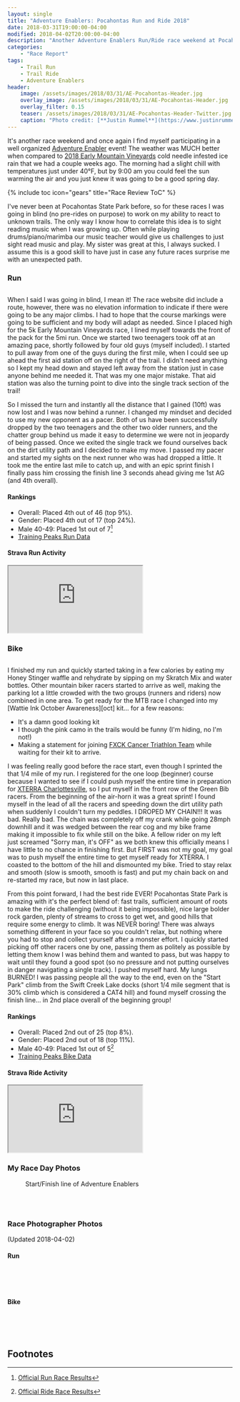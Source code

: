 ```yaml
---
layout: single
title: "Adventure Enablers: Pocahontas Run and Ride 2018"
date: 2018-03-31T19:00:00-04:00
modified: 2018-04-02T20:00:00-04:00
description: "Another Adventure Enablers Run/Ride race weekend at Pocahontas State Park." 	# For Twitter, not the Title
categories:
    - "Race Report"
tags:
    - Trail Run
    - Trail Ride
    - Adventure Enablers
header:
    image: /assets/images/2018/03/31/AE-Pocahontas-Header.jpg            # Twitter (use 'overlay_image')
    overlay_image: /assets/images/2018/03/31/AE-Pocahontas-Header.jpg    # Article header at 2048x768
    overlay_filter: 0.15
    teaser: /assets/images/2018/03/31/AE-Pocahontas-Header-Twitter.jpg   # Shrink image to 575x216
    caption: "Photo credit: [**Justin Rummel**](https://www.justinrummel.com)"
---
```

It's another race weekend and once again I find myself participating in a well organized [Adventure Enabler][AE] event!  The weather was MUCH better when compared to <a href="{{ site.url }}/early-mountain-vineyards-run-and-ride-2018/">2018 Early Mountain Vineyards</a> cold needle infested ice rain that we had a couple weeks ago.  The morning had a slight chill with temperatures just under 40&deg;F, but by 9:00 am you could feel the sun warming the air and you just knew it was going to be a good spring day.

<!-- Table of Contents -->
{% include toc icon="gears" title="Race Review ToC" %}

I've never been at Pocahontas State Park before, so for these races I was going in blind (no pre-rides on purpose) to work on my ability to react to unknown trails.  The only way I know how to correlate this idea is to sight reading music when I was growing up.  Often while playing drums/piano/marimba our music teacher would give us challenges to just sight read music and play.  My sister was great at this, I always sucked.  I assume this is a good skill to have just in case any future races surprise me with an unexpected path.

### Run

<figure class="align-left"><a href="{{ site.url }}/assets/images/2018/03/31/AE-Pocahontas-LG-2.jpg"><img src="{{ site.url }}/assets/images/2018/03/31/AE-Pocahontas-SM-2.jpg" alt="" /></a></figure>When I said I was going in blind, I mean it!  The race website did include a route, however, there was no elevation information to indicate if there were going to be any major climbs.  I had to hope that the course markings were going to be sufficient and my body will adapt as needed.  Since I placed high for the 5k Early Mountain Vineyards race, I lined myself towards the front of the pack for the 5mi run.  Once we started two teenagers took off at an amazing pace, shortly followed by four old guys (myself included).  I started to pull away from one of the guys during the first mile, when I could see up ahead the first aid station off on the right of the trail.  I didn't need anything so I kept my head down and stayed left away from the station just in case anyone behind me needed it.  That was my one major mistake.  That aid station was also the turning point to dive into the single track section of the trail!

So I missed the turn and instantly all the distance that I gained (10ft) was now lost and I was now behind a runner.  I changed my mindset and decided to use my new opponent as a pacer.  Both of us have been successfully dropped by the two teenagers and the other two older runners, and the chatter group behind us made it easy to determine we were not in jeopardy of being passed.  Once we exited the single track we found ourselves back on the dirt utility path and I decided to make my move.  I passed my pacer and started my sights on the next runner who was had dropped a little.  It took me the entire last mile to catch up, and with an epic sprint finish I finally pass him crossing the finish line 3 seconds ahead giving me 1st AG (and 4th overall).

#### Rankings

- Overall: Placed 4th out of 46 (top 9%).
- Gender: Placed 4th out of 17 (top 24%).
- Male 40-49: Placed 1st out of 7[^1]
- [Training Peaks Run Data](https://home.trainingpeaks.com/athlete/workout/J7NBXX3YW6HESZFI25RDJCLHTY)

<!-- Strava Frame -->
#### Strava Run Activity
<div class="embed-container embed-container-strava">
    <iframe src='https://www.strava.com/activities/1481638101/embed/1bdc0e342084bc083e7dfd84736dfe4efd45d5c6' scrolling='no' allowtransparency webkitAllowFullScreen mozallowfullscreen allowFullScreen></iframe>
</div>


### Bike

<figure class="align-right"><a href="{{ site.url }}/assets/images/2018/03/31/AE-Pocahontas-LG-5.jpg"><img src="{{ site.url }}/assets/images/2018/03/31/AE-Pocahontas-SM-5.jpg" alt="" /></a></figure>I finished my run and quickly started taking in a few calories by eating my Honey Stinger waffle and rehydrate by sipping on my Skratch Mix and water bottles.  Other mountain biker racers started to arrive as well, making the parking lot a little crowded with the two groups (runners and riders) now combined in one area.  To get ready for the MTB race I changed into my [Wattie Ink October Awareness][oct] kit... for a few reasons:

- It's a damn good looking kit
- I though the pink camo in the trails would be funny (I'm hiding, no I'm not!)
- Making a statement for joining <a href="{{ site.url }}/fxck/">FXCK Cancer Triathlon Team</a> while waiting for their kit to arrive.

I was feeling really good before the race start, even though I sprinted the that 1/4 mile of my run.  I registered for the one loop (beginner) course because I wanted to see if I could push myself the entire time in preparation for [XTERRA Charlottesville][xterra], so I put myself in the front row of the Green Bib racers.  From the beginning of the air-horn it was a great sprint!  I found myself in the lead of all the racers and speeding down the dirt utility path when suddenly I couldn't turn my peddles.  I DROPED MY CHAIN!!!  It was bad.  Really bad.  The chain was completely off my crank while going 28mph downhill and it was wedged between the rear cog and my bike frame making it impossible to fix while still on the bike.  A fellow rider on my left just screamed "Sorry man, it's OFF" as we both knew this officially means I have little to no chance in finishing first.  But FIRST was not my goal, my goal was to push myself the entire time to get myself ready for XTERRA.  I coasted to the bottom of the hill and dismounted my bike.  Tried to stay relax and smooth (slow is smooth, smooth is fast) and put my chain back on and re-started my race, but now in last place.

From this point forward, I had the best ride EVER!  Pocahontas State Park is amazing with it's the perfect blend of: fast trails, sufficient amount of roots to make the ride challenging (without it being impossible), nice large bolder rock garden, plenty of streams to cross to get wet, and good hills that require some energy to climb.  It was NEVER boring!  There was always something different in your face so you couldn't relax, but nothing where you had to stop and collect yourself after a monster effort.  I quickly started picking off other racers one by one, passing them as politely as possible by letting them know I was behind them and wanted to pass, but was happy to wait until they found a good spot (so no pressure and not putting ourselves in danger navigating a single track).  I pushed myself hard.  My lungs BURNED! I was passing people all the way to the end, even on the "Start Park" climb from the Swift Creek Lake docks (short 1/4 mile segment that is 30% climb which is considered a CAT4 hill) and found myself crossing the finish line... in 2nd place overall of the beginning group!

#### Rankings

- Overall: Placed 2nd out of 25 (top 8%).
- Gender: Placed 2nd out of 18 (top 11%).
- Male 40-49: Placed 1st out of 5[^2]
- [Training Peaks Bike Data](https://home.trainingpeaks.com/athlete/workout/6LVAKQXHXETINW4GDXOTCMK2SM)

<!-- Strava Frame -->
#### Strava Ride Activity
<div class="embed-container embed-container-strava">
    <iframe src='https://www.strava.com/activities/1481996259/embed/8c59429f02b13288cb4b2cffd27a392f4d774b80' scrolling='no' allowtransparency webkitAllowFullScreen mozallowfullscreen allowFullScreen></iframe>
</div>


### My Race Day Photos
<!-- big picture in center -->
<figure class="align-center"><a href="{{ site.url }}/assets/images/2018/03/31/AE-Pocahontas-LG-1.jpg"><img src="{{ site.url }}/assets/images/2018/03/31/AE-Pocahontas-SM-1.jpg" alt="" /></a>
<figcaption class="align-text-center">Start/Finish line of Adventure Enablers</figcaption><br />
</figure>

<figure class="fourth">
<a href="{{ site.url }}/assets/images/2018/03/31/AE-Pocahontas-LG-4.jpg"><img src="{{ site.url }}/assets/images/2018/03/31/AE-Pocahontas-SM-4.jpg" alt="" /></a>
<a href="{{ site.url }}/assets/images/2018/03/31/AE-Pocahontas-LG-3.jpg"><img src="{{ site.url }}/assets/images/2018/03/31/AE-Pocahontas-SM-3.jpg" alt="" /></a>
<a href="{{ site.url }}/assets/images/2018/03/31/AE-Pocahontas-LG-6.jpg"><img src="{{ site.url }}/assets/images/2018/03/31/AE-Pocahontas-SM-6.jpg" alt="" /></a>
</figure>

### Race Photographer Photos

(Updated 2018-04-02)

#### Run
<figure class="third">
<a href="{{ site.url }}/assets/images/2018/03/31/AE-PPro-RUN-5194-X3.jpg"><img src="{{ site.url }}/assets/images/2018/03/31/AE-PPro-RUN-5194-S.jpg" alt="" /></a>
<a href="{{ site.url }}/assets/images/2018/03/31/AE-PPro-RUN-5195-X3.jpg"><img src="{{ site.url }}/assets/images/2018/03/31/AE-PPro-RUN-5195-S.jpg" alt="" /></a>
<a href="{{ site.url }}/assets/images/2018/03/31/AE-PPro-RUN-5314-X3.jpg"><img src="{{ site.url }}/assets/images/2018/03/31/AE-PPro-RUN-5314-S.jpg" alt="" /></a>
</figure>
<figure class="third">
<a href="{{ site.url }}/assets/images/2018/03/31/AE-PPro-RUN-5315-X3.jpg"><img src="{{ site.url }}/assets/images/2018/03/31/AE-PPro-RUN-5315-S.jpg" alt="" /></a>
<a href="{{ site.url }}/assets/images/2018/03/31/AE-PPro-RUN-5316-X3.jpg"><img src="{{ site.url }}/assets/images/2018/03/31/AE-PPro-RUN-5316-S.jpg" alt="" /></a>
<a href="{{ site.url }}/assets/images/2018/03/31/AE-PPro-RUN-5318-X3.jpg"><img src="{{ site.url }}/assets/images/2018/03/31/AE-PPro-RUN-5318-S.jpg" alt="" /></a>
</figure>

#### Bike
<figure class="half">
<a href="{{ site.url }}/assets/images/2018/03/31/AE-PPro-BIKE-5536-X3.jpg"><img src="{{ site.url }}/assets/images/2018/03/31/AE-PPro-BIKE-5536-S.jpg" alt="" /></a>
<a href="{{ site.url }}/assets/images/2018/03/31/AE-PPro-BIKE-5550-X3.jpg"><img src="{{ site.url }}/assets/images/2018/03/31/AE-PPro-BIKE-5550-S.jpg" alt="" /></a>
</figure>
<figure class="half">
<a href="{{ site.url }}/assets/images/2018/03/31/AE-PPro-BIKE-5551-X3.jpg"><img src="{{ site.url }}/assets/images/2018/03/31/AE-PPro-BIKE-5551-S.jpg" alt="" /></a>
<a href="{{ site.url }}/assets/images/2018/03/31/AE-PPro-BIKE-5552-X3.jpg"><img src="{{ site.url }}/assets/images/2018/03/31/AE-PPro-BIKE-5552-S.jpg" alt="" /></a>
</figure>


Footnotes
---

[^1]: [Official Run Race Results](https://runsignup.com/Race/Results/54442/IndividualResult/FQpB?#U8364916)
[^2]: [Official Ride Race Results](https://runsignup.com/Race/Results/54442/IndividualResult/FtPF?#U8364916)

[AE]: https://www.adventureenablers.com
[oct]: https://www.wattieink.com/collections/limited-edition-october-awareness-collection
[xterra]: https://app.racereach.com/event/xterra-cville-tri